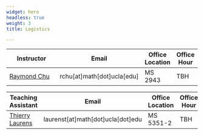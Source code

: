 ```yaml
---
widget: hero
headless: true
weight: 3
title: Logistics

---
```

<table style="table-layout:fixed">
<col style="width:35%"/>
<thead>
<th>Instructor</th>
<th>Email</th>
<th>Office Location</th>
<th>Office Hour</th>
</thead>
<tbody>
<tr>
<td><a href="https://raymondchu.netlify.app">Raymond Chu</a></td>
<td>rchu[at]math[dot]ucla[edu]</td>
<td>MS 2943</td>
<td>TBH</td>
</tr>
</tbody>
</table>

<table style="table-layout:fixed">
<col style="width:35%"/>
<thead>
<th>Teaching Assistant</th>
<th>Email</th>
<th>Office Location</th>
<th>Office Hour</th>
</thead>
<tbody>
<tr>
<td><a href="https://www.math.ucla.edu/~laurenst/index.html">Thierry Laurens</a></td>
<td>laurenst[at]math[dot]ucla[dot]edu</td>
<td>MS 5351-2</td>
<td>TBH</td>
</tr>
</tbody>
</table>
